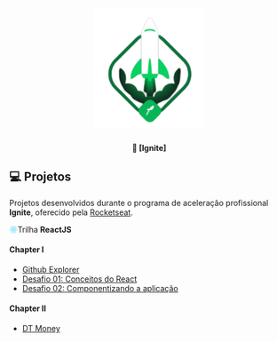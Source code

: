 <h1 align="center">
  <img src=".github/logo.svg" width="200px" alt="ignite" />
</h1>

<h4 align="center">
  🚀 [Ignite]
</h4>

## 💻 Projetos

Projetos desenvolvidos durante o programa de aceleração profissional **Ignite**, oferecido pela [Rocketseat][rocketseat].

<div style="display: flex; align-items: center; justify-content: start;">
  <img align="center" alt="react" height="15px" src="https://raw.githubusercontent.com/devicons/devicon/master/icons/react/react-original.svg">
  <span>Trilha <strong>ReactJS</strong></span>
</div>
  
#### Chapter I

- [Github Explorer](https://github.com/pablomaribondo/github-explorer)
- [Desafio 01: Conceitos do React](https://github.com/pablomaribondo/ignite-desafio01-reactjs)
- [Desafio 02: Componentizando a aplicação](https://github.com/pablomaribondo/ignite-desafio02-reactjs)

#### Chapter II

- [DT Money](https://github.com/pablomaribondo/dtmoney)

[rocketseat]: https://rocketseat.com.br/
